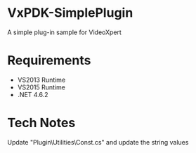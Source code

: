 # VxPDK-SimplePlugin
A simple plug-in sample for VideoXpert

# Requirements
* VS2013 Runtime
* VS2015 Runtime
* .NET 4.6.2

# Tech Notes
Update "Plugin\Utilities\Const.cs" and update the string values



